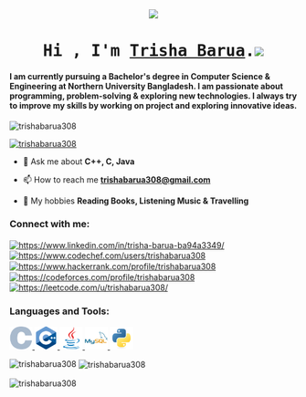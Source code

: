 <p align="center"><img align="center" height="250" src="https://media.giphy.com/media/ao9DUiTKH60XS/giphy.gif"/></p>

<h1 align="center">
  <samp>
    Hi , I'm <b><a rel="nofollow noopener noreferrer" target="_blank" href="https://tanx.dev">Trisha Barua</a></b>.<img src="https://media.giphy.com/media/hvRJCLFzcasrR4ia7z/giphy.gif" width="28">
</samp>
</h1>

<h4 align="left">I am currently pursuing a Bachelor's degree in Computer Science & Engineering at Northern University Bangladesh. I am passionate about programming, problem-solving & exploring new technologies. I always try to improve my skills by working on project and exploring innovative ideas.</h4>

<p align="left"> <img src="https://komarev.com/ghpvc/?username=trishabarua308&label=Profile%20views&color=0e75b6&style=flat" alt="trishabarua308" /> </p>

<p align="left"> <a href="https://github.com/ryo-ma/github-profile-trophy"><img src="https://github-profile-trophy.vercel.app/?username=trishabarua308" alt="trishabarua308" /></a> </p>

- 💬 Ask me about **C++, C, Java**

- 📫 How to reach me **trishabarua308@gmail.com**
- 💮 My hobbies **Reading Books, Listening Music & Travelling**

<h3 align="left">Connect with me:</h3>
<p align="left">
<a href="https://linkedin.com/in/https://www.linkedin.com/in/trisha-barua-ba94a3349/" target="blank"><img align="center" src="https://raw.githubusercontent.com/rahuldkjain/github-profile-readme-generator/master/src/images/icons/Social/linked-in-alt.svg" alt="https://www.linkedin.com/in/trisha-barua-ba94a3349/" height="30" width="40" /></a>
<a href="https://www.codechef.com/users/https://www.codechef.com/users/trishabarua308" target="blank"><img align="center" src="https://cdn.jsdelivr.net/npm/simple-icons@3.1.0/icons/codechef.svg" alt="https://www.codechef.com/users/trishabarua308" height="30" width="40" /></a>
<a href="https://www.hackerrank.com/https://www.hackerrank.com/profile/trishabarua308" target="blank"><img align="center" src="https://raw.githubusercontent.com/rahuldkjain/github-profile-readme-generator/master/src/images/icons/Social/hackerrank.svg" alt="https://www.hackerrank.com/profile/trishabarua308" height="30" width="40" /></a>
<a href="https://codeforces.com/profile/https://codeforces.com/profile/trishabarua308" target="blank"><img align="center" src="https://raw.githubusercontent.com/rahuldkjain/github-profile-readme-generator/master/src/images/icons/Social/codeforces.svg" alt="https://codeforces.com/profile/trishabarua308" height="30" width="40" /></a>
<a href="https://www.leetcode.com/https://leetcode.com/u/trishabarua308/" target="blank"><img align="center" src="https://raw.githubusercontent.com/rahuldkjain/github-profile-readme-generator/master/src/images/icons/Social/leet-code.svg" alt="https://leetcode.com/u/trishabarua308/" height="30" width="40" /></a>
</p>

<h3 align="left">Languages and Tools:</h3>
<p align="left"> <a href="https://www.cprogramming.com/" target="_blank" rel="noreferrer"> <img src="https://raw.githubusercontent.com/devicons/devicon/master/icons/c/c-original.svg" alt="c" width="40" height="40"/> </a> <a href="https://www.w3schools.com/cpp/" target="_blank" rel="noreferrer"> <img src="https://raw.githubusercontent.com/devicons/devicon/master/icons/cplusplus/cplusplus-original.svg" alt="cplusplus" width="40" height="40"/> </a> <a href="https://www.java.com" target="_blank" rel="noreferrer"> <img src="https://raw.githubusercontent.com/devicons/devicon/master/icons/java/java-original.svg" alt="java" width="40" height="40"/> </a> <a href="https://www.mysql.com/" target="_blank" rel="noreferrer"> <img src="https://raw.githubusercontent.com/devicons/devicon/master/icons/mysql/mysql-original-wordmark.svg" alt="mysql" width="40" height="40"/> </a> <a href="https://www.python.org" target="_blank" rel="noreferrer"> <img src="https://raw.githubusercontent.com/devicons/devicon/master/icons/python/python-original.svg" alt="python" width="40" height="40"/> </a> </p>

<p><img align="left" src="https://github-readme-stats.vercel.app/api/top-langs?username=trishabarua308&show_icons=true&locale=en&layout=compact" alt="trishabarua308" /></p>

<p>&nbsp;<img align="center" src="https://github-readme-stats.vercel.app/api?username=trishabarua308&show_icons=true&locale=en" alt="trishabarua308" /></p>

<p><img align="center" src="https://github-readme-streak-stats.herokuapp.com/?user=trishabarua308&" alt="trishabarua308" /></p>
